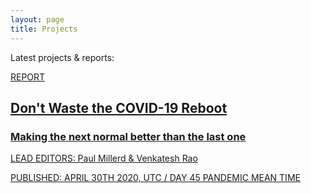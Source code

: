 ```yaml
---
layout: page
title: Projects
---
```


Latest projects & reports:

<a href="/projects/yak-wisdom" class="projectbox"><div class="ba b--black-10 br2 mv4 relative">
<div class="w-50">
<div class="f6 lh-title fw9 mv0 pt1 bt bw1 ph2 sans-serif">
REPORT
</div>
<h2 class="yak-purple ph2 fw8 f3 lh-solid pv1 mb1 mt4">Don't Waste the COVID-19 Reboot</h2>
<h3 class="yak-purple ph2 f5 lh-solid pv1 mt0 mb4">Making the next normal better than the last one</h3>
<p class="f6 ph2 mv2">LEAD EDITORS: Paul Millerd & Venkatesh Rao</p>
<p class="f6 ph2 ttu tracked-tight gray">PUBLISHED: APRIL 30TH 2020, UTC / DAY 45 PANDEMIC MEAN TIME</p>
</div>
<div class="w-50 h-100 bg-yak-wisdom absolute top-0 right-0">
</div>
</div></a>
